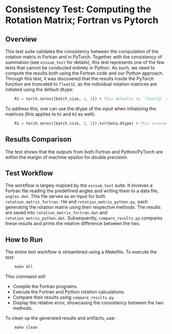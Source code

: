 # Consistency Test: Computing the Rotation Matrix; Fortran vs Pytorch

## Overview
This test suite validates the consistency between the computation of the rotation matrix in Fortran and in PyTorch. Together with the consistency of summation (see `einsum_test` for details), this test represents one of the few tests that cannot be conducted entirely in Python. As such, we need to compute the results both using the Fortran code and our Python approach. Through this test, it was discovered that the results inside the PyTorch function are truncated to `float32`, as the individual rotation matrices are initiated using the default dtype:

```python
    R1 = torch.zeros([batch_size, 3, 3]) # This defaults to `float32` regardless of input dtype
```

To address this, one can use the dtype of the input when initializing the matrices (this applies to `R2` and `R3` as well):

```python
    R1 = torch.zeros([batch_size, 3, 3]).to(theta.dtype) # This ensures consistency with the input's dtype
```

## Results Comparison

The test shows that the outputs from both Fortran and Python/PyTorch are within the margin of machine epsilon for double precision. 

## Test Workflow
The workflow is largely inspired by the `einsum_test` suite. It involves a Fortran file reading the predefined angles and writing them to a data file, `angles.dat`. This file serves as an input for both `rotation_matrix_fortran.f90` and `rotation_matrix_python.py`, each generating the rotation matrix using their respective methods. The results are saved into `rotation_matrix_fortran.dat` and `rotation_matrix_python.dat`. Subsequently, `compare_results.py` compares these results and prints the relative difference between the two. 

## How to Run

The entire test workflow is streamlined using a Makefile. To execute the test:

```bash
    make all
```

This command will:

- Compile the Fortran programs.
- Execute the Fortran and Python rotation calculations.
- Compare their results using `compare_results.py`.
- Display the relative error, showcasing the consistency between the two methods.

To clean up the generated results and artifacts, use:

```bash
    make clean
```
